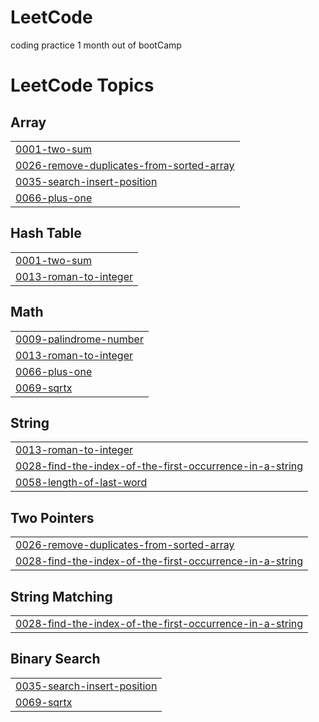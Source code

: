 # LeetCode
coding practice 1 month out of bootCamp

<!---LeetCode Topics Start-->
# LeetCode Topics
## Array
|  |
| ------- |
| [0001-two-sum](https://github.com/aus10-tech/LeetCode/tree/master/0001-two-sum) |
| [0026-remove-duplicates-from-sorted-array](https://github.com/aus10-tech/LeetCode/tree/master/0026-remove-duplicates-from-sorted-array) |
| [0035-search-insert-position](https://github.com/aus10-tech/LeetCode/tree/master/0035-search-insert-position) |
| [0066-plus-one](https://github.com/aus10-tech/LeetCode/tree/master/0066-plus-one) |
## Hash Table
|  |
| ------- |
| [0001-two-sum](https://github.com/aus10-tech/LeetCode/tree/master/0001-two-sum) |
| [0013-roman-to-integer](https://github.com/aus10-tech/LeetCode/tree/master/0013-roman-to-integer) |
## Math
|  |
| ------- |
| [0009-palindrome-number](https://github.com/aus10-tech/LeetCode/tree/master/0009-palindrome-number) |
| [0013-roman-to-integer](https://github.com/aus10-tech/LeetCode/tree/master/0013-roman-to-integer) |
| [0066-plus-one](https://github.com/aus10-tech/LeetCode/tree/master/0066-plus-one) |
| [0069-sqrtx](https://github.com/aus10-tech/LeetCode/tree/master/0069-sqrtx) |
## String
|  |
| ------- |
| [0013-roman-to-integer](https://github.com/aus10-tech/LeetCode/tree/master/0013-roman-to-integer) |
| [0028-find-the-index-of-the-first-occurrence-in-a-string](https://github.com/aus10-tech/LeetCode/tree/master/0028-find-the-index-of-the-first-occurrence-in-a-string) |
| [0058-length-of-last-word](https://github.com/aus10-tech/LeetCode/tree/master/0058-length-of-last-word) |
## Two Pointers
|  |
| ------- |
| [0026-remove-duplicates-from-sorted-array](https://github.com/aus10-tech/LeetCode/tree/master/0026-remove-duplicates-from-sorted-array) |
| [0028-find-the-index-of-the-first-occurrence-in-a-string](https://github.com/aus10-tech/LeetCode/tree/master/0028-find-the-index-of-the-first-occurrence-in-a-string) |
## String Matching
|  |
| ------- |
| [0028-find-the-index-of-the-first-occurrence-in-a-string](https://github.com/aus10-tech/LeetCode/tree/master/0028-find-the-index-of-the-first-occurrence-in-a-string) |
## Binary Search
|  |
| ------- |
| [0035-search-insert-position](https://github.com/aus10-tech/LeetCode/tree/master/0035-search-insert-position) |
| [0069-sqrtx](https://github.com/aus10-tech/LeetCode/tree/master/0069-sqrtx) |
<!---LeetCode Topics End-->